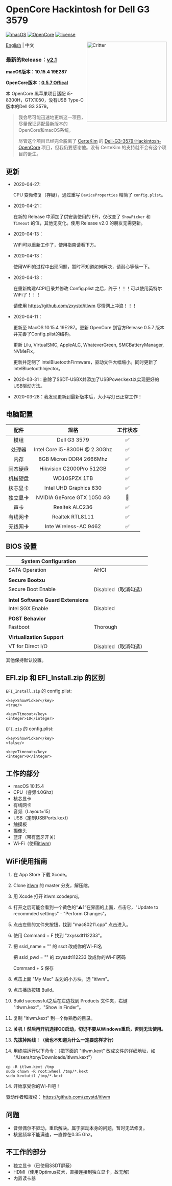 # OpenCore Hackintosh for Dell G3 3579

[![macOS](https://img.shields.io/badge/macOS-10.15.4-orange)](https://www.apple.com/macos/catalina/)
[![OpenCore](https://img.shields.io/badge/OpenCore-0.5.7-9cf)](https://github.com/acidanthera/OpenCorePkg)
[![license](https://img.shields.io/badge/license-Anti%20996-blue.svg)](https://github.com/996icu/996.ICU/blob/master/LICENSE)

<img align="right" src="https://support.apple.com/content/dam/edam/applecare/images/en_US/macos/psp-mini-hero-macos-high-sierra-whats-new_2x.png" alt="Critter" width="250">

[English](https://github.com/tonyleelyy/OpenCore-Hackintosh-Dell-G3-3579/blob/master/README.md) | 中文

### 最新的Release：[v2.1](https://github.com/tonyleelyy/OpenCore-Hackintosh-Dell-G3-3579/releases/tag/v2.1)

**macOS版本：10.15.4 19E287**

**OpenCore版本：[0.5.7 Offical](https://github.com/acidanthera/OpenCorePkg/releases/tag/0.5.7)**

本 OpenCore 黑苹果项目适配 i5-8300H，GTX1050，没有USB Type-C版本的Dell G3 3579。

> 我会尽可能迅速地更新这一项目，尽量保证适配最新版本的OpenCore和macOS系统。
>
> 尽管这个项目已经完全脱离了 [CerteKim](https://github.com/CerteKim) 的 [Dell-G3-3579-Hackintosh-OpenCore](https://github.com/CerteKim/Dell-G3-3579-Hackintosh-OpenCore) 项目，但我仍要感谢他。没有 CerteKim 的支持就不会有这个项目的诞生。

## 更新
- 2020-04-27:

  CPU 变频修复（存疑），通过重写 `DeviceProperties` 精简了 `config.plist`。

- 2020-04-21：

  在新的 Release 中添加了供安装使用的 EFI，仅改变了 `ShowPicker` 和 `Timeout` 的值，其他无变化。使用 Release v2.0 的朋友无需更新。

- 2020-04-13：

  WiFi可以重新工作了，使用指南请看下方。

- 2020-04-13：

  使用WiFi的过程中出现问题，暂时不知道如何解决，请耐心等候一下。

- 2020-04-13：

  在重新构建ACPI目录并修改 Config.plist 之后，终于！！！可以使用英特尔WiFi了！！！

  请使用 https://github.com/zxystd/itlwm 尽情网上冲浪！！！

- 2020-04-11：

  更新至 MacOS 10.15.4 19E287。更新 OpenCore 到官方Release 0.5.7 版本并完善了Config.plist的结构。

  更新 Lilu, VirtualSMC, AppleALC, WhateverGreen, SMCBatteryManager, NVMeFix。

  更新并定制了 IntelBluetoothFirmware，驱动文件大幅缩小。同时更新了 IntelBluetoothInjector。

- 2020-03-31：删除了SSDT-USBX并添加了USBPower.kext以实现更好的USB驱动方法。

- 2020-03-28：我发现更新到最新版本后，大小写灯已正常工作！



## 电脑配置

|   配件   |             规格              | 工作状态 |
| :------: | :---------------------------: | :------: |
|   模组   |         Dell G3 3579          |    ✅     |
|  处理器  | Intel Core i5-8300H @ 2.30Ghz |    ✅     |
|   内存   |    8GB Micron DDR4 2666Mhz    |    ✅     |
| 固态硬盘 |   Hikvision C2000Pro 512GB    |    ✅     |
| 机械硬盘 |         WD10SPZX 1TB          |    ✅     |
| 核芯显卡 |    Intel UHD Graphics 630    |    ✅     |
| 独立显卡 |  NVIDIA GeForce GTX 1050 4G   |    🚫     |
|   声卡   |        Realtek ALC236         |    ✅     |
| 有线网卡 |        Realtek RTL8111        |    ✅     |
| 无线网卡 |     Inte Wireless-AC 9462     |  ✅  |

## BIOS 设置

| System Configuration |      |
| -------------------- | ---- |
| SATA Operation       | AHCI |
|                      |      |
| **Secure Bootxu**   |      |
| Secure Boot Enable   | Disabled（取消勾选） |
|  |                    |
| **Intel Software Guard Extensions** |                    |
| Intel SGX Enable | Disabled           |
|  |                    |
| **POST Behavior** |                    |
| Fastboot | Thorough           |
|  |                    |
| **Virtualization Support** |                    |
| VT for Direct I/O | Disabled（取消勾选） |

其他保持默认设置。

## EFI.zip 和 EFI_Install.zip 的区别
 `EFI_Install.zip` 的 config.plist:

```
<key>ShowPicker</key>
<true/>

<key>Timeout</key>
<integer>10</integer>
```

 `EFI.zip` 的 config.plist:

```
<key>ShowPicker</key>
<false/>

<key>Timeout</key>
<integer>0</integer>
```


## 工作的部分

- macOS 10.15.4
- CPU（睿频4.0Ghz）
- 核芯显卡
- 有线网卡
- 音频（Layout=15）
- USB（定制USBPorts.kext）
- 触摸板
- 摄像头
- 蓝牙（带有蓝牙开关）
- Wi-Fi（使用[itlwm](https://github.com/zxystd/itlwm))

## WiFi使用指南

1. 在 App Store 下载 Xcode。

2. Clone [itlwm](https://github.com/zxystd/itlwm) 的 master 分支，解压缩。

3. 用 Xcode 打开 itlwm.xcodeproj。

4. 打开之后可能会看到一个黄色的“⚠️1”在界面的上面，点击它，"Update to recommded settings" - "Perform Changes"。

5. 点击左侧的文件夹按钮，找到 "mac80211.cpp" 点击进入。

6. 使用 Command + F 找到 "zxyssdt112233"。

7. 把 ssid_name = "" 的 ssdt 改成你的Wi-Fi名

   把 ssid_pwd = "" 的 zxyssdt112233 改成你的Wi-Fi密码

   Command + S 保存

8. 点击上面 "My Mac" 左边的小方块，选 "itlwm"。

9. 点击播放按钮 Build。

10. Build successful之后在左边找到 Products 文件夹，右键 "itlwm.kext"，"Show in Finder"。

11. 复制 "itlwm.kext" 到一个你熟悉的目录。

12. **关机！然后再开机选择OC启动，切记不要从Windows重启，否则无法使用。**

13. **先拔掉网线！（我也不知道为什么一定要这样才行）**

14. 用终端运行以下命令：（把下面的 "itlwm.kext" 改成文件的详细地址，如 "/Users/tony/Downloads/itlwm.kext"）

```
cp -R itlwm.kext /tmp
sudo chown -R root:wheel /tmp/*.kext
sudo kextutil /tmp/*.kext
```

14. 开始享受你的Wi-Fi吧！

驱动作者和版权：
https://github.com/zxystd/itlwm

## 问题

- 音频偶尔不驱动，重启解决。属于驱动本身的问题，暂时无法修复。
- 核显频率不能满速，一直停在0.35 Ghz。

## 不工作的部分

- 独立显卡（已使用SSDT屏蔽）
- HDMI（使用Optimus技术，直接连接到独立显卡，故无解）
- 内置读卡器
